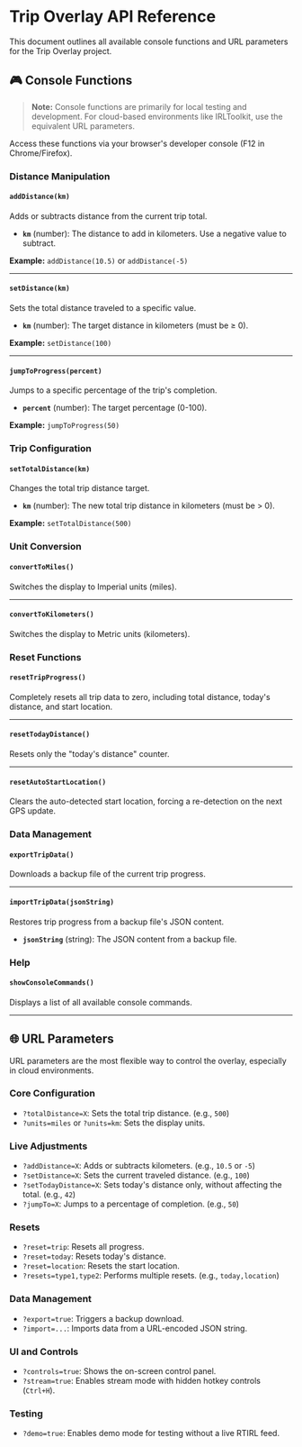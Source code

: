 # Trip Overlay API Reference

This document outlines all available console functions and URL parameters for the Trip Overlay project.

## 🎮 Console Functions

> **Note:** Console functions are primarily for local testing and development. For cloud-based environments like IRLToolkit, use the equivalent URL parameters.

Access these functions via your browser's developer console (F12 in Chrome/Firefox).

### Distance Manipulation

#### `addDistance(km)`

Adds or subtracts distance from the current trip total.

- **`km`** (number): The distance to add in kilometers. Use a negative value to subtract.

**Example:** `addDistance(10.5)` or `addDistance(-5)`

---

#### `setDistance(km)`

Sets the total distance traveled to a specific value.

- **`km`** (number): The target distance in kilometers (must be ≥ 0).

**Example:** `setDistance(100)`

---

#### `jumpToProgress(percent)`

Jumps to a specific percentage of the trip's completion.

- **`percent`** (number): The target percentage (0-100).

**Example:** `jumpToProgress(50)`

### Trip Configuration

#### `setTotalDistance(km)`

Changes the total trip distance target.

- **`km`** (number): The new total trip distance in kilometers (must be > 0).

**Example:** `setTotalDistance(500)`

### Unit Conversion

#### `convertToMiles()`

Switches the display to Imperial units (miles).

---

#### `convertToKilometers()`

Switches the display to Metric units (kilometers).

### Reset Functions

#### `resetTripProgress()`

Completely resets all trip data to zero, including total distance, today's distance, and start location.

---

#### `resetTodayDistance()`

Resets only the "today's distance" counter.

---

#### `resetAutoStartLocation()`

Clears the auto-detected start location, forcing a re-detection on the next GPS update.

### Data Management

#### `exportTripData()`

Downloads a backup file of the current trip progress.

---

#### `importTripData(jsonString)`

Restores trip progress from a backup file's JSON content.

- **`jsonString`** (string): The JSON content from a backup file.

### Help

#### `showConsoleCommands()`

Displays a list of all available console commands.

---

## 🌐 URL Parameters

URL parameters are the most flexible way to control the overlay, especially in cloud environments.

### Core Configuration

- `?totalDistance=X`: Sets the total trip distance. (e.g., `500`)
- `?units=miles` or `?units=km`: Sets the display units.

### Live Adjustments

- `?addDistance=X`: Adds or subtracts kilometers. (e.g., `10.5` or `-5`)
- `?setDistance=X`: Sets the current traveled distance. (e.g., `100`)
- `?setTodayDistance=X`: Sets today's distance only, without affecting the total. (e.g., `42`)
- `?jumpTo=X`: Jumps to a percentage of completion. (e.g., `50`)

### Resets

- `?reset=trip`: Resets all progress.
- `?reset=today`: Resets today's distance.
- `?reset=location`: Resets the start location.
- `?resets=type1,type2`: Performs multiple resets. (e.g., `today,location`)

### Data Management

- `?export=true`: Triggers a backup download.
- `?import=...`: Imports data from a URL-encoded JSON string.

### UI and Controls

- `?controls=true`: Shows the on-screen control panel.
- `?stream=true`: Enables stream mode with hidden hotkey controls (`Ctrl+H`).

### Testing

- `?demo=true`: Enables demo mode for testing without a live RTIRL feed.
